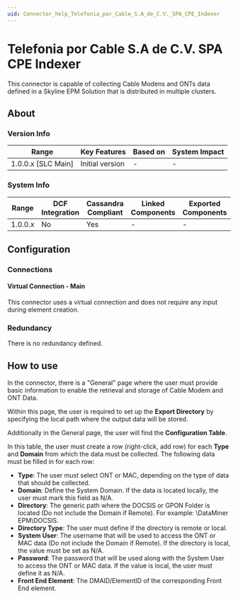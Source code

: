 ```yaml
---
uid: Connector_help_Telefonia_por_Cable_S.A_de_C.V._SPA_CPE_Indexer
---
```


# Telefonia por Cable S.A de C.V. SPA CPE Indexer

This connector is capable of collecting Cable Modens and ONTs data defined in a Skyline EPM Solution that is distributed in multiple clusters.

## About

### Version Info

| Range                | Key Features     | Based on     | System Impact     |
|----------------------|------------------|--------------|-------------------|
| 1.0.0.x [SLC Main] | Initial version  | \-           | \-                |

### System Info

| Range     | DCF Integration     | Cassandra Compliant     | Linked Components     | Exported Components     |
|-----------|---------------------|-------------------------|-----------------------|-------------------------|
| 1.0.0.x   | No                  | Yes                     | \-                    | \-                      |

## Configuration

### Connections

#### Virtual Connection - Main

This connector uses a virtual connection and does not require any input during element creation.

### Redundancy

There is no redundancy defined.

## How to use

In the connector, there is a "General" page where the user must provide basic information to enable the retrieval and storage of Cable Modem and ONT Data.

Within this page, the user is required to set up the **Export Directory** by specifying the local path where the output data will be stored.

Additionally in the General page, the user will find the **Configuration Table**.  

In this table, the user must create a row (right-click, add row) for each **Type** and **Domain** from which the data must be collected. The following data must be filled in for each row:

- **Type**: The user must select ONT or MAC, depending on the type of data that should be collected.
- **Domain**: Define the System Domain. If the data is located locally, the user must mark this field as N/A.
- **Directory**: The generic path where the DOCSIS or GPON Folder is located (Do not include the Domain if Remote). For example: \DataMiner EPM\DOCSIS.
- **Directory Type**: The user must define if the directory is remote or local.
- **System User**: The username that will be used to access the ONT or MAC data (Do not include the Domain if Remote). If the directory is local, the value must be set as N/A.
- **Password**: The password that will be used along with the System User to access the ONT or MAC data. If the value is local, the user must define it as N/A.
- **Front End Element**: The DMAID/ElementID of the corresponding Front End element.
